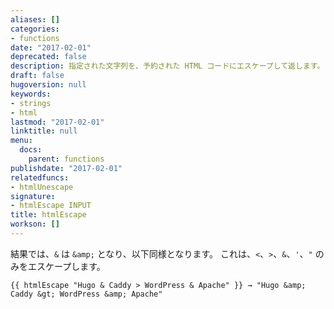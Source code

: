 ```yaml
---
aliases: []
categories:
- functions
date: "2017-02-01"
deprecated: false
description: 指定された文字列を、予約された HTML コードにエスケープして返します。
draft: false
hugoversion: null
keywords:
- strings
- html
lastmod: "2017-02-01"
linktitle: null
menu:
  docs:
    parent: functions
publishdate: "2017-02-01"
relatedfuncs:
- htmlUnescape
signature:
- htmlEscape INPUT
title: htmlEscape
workson: []
---
```


結果では、`&` は `&amp;` となり、以下同様となります。 これは、`<`、`>`、`&`、`'`、`"` のみをエスケープします。

```go-html-template
{{ htmlEscape "Hugo & Caddy > WordPress & Apache" }} → "Hugo &amp; Caddy &gt; WordPress &amp; Apache"
```
